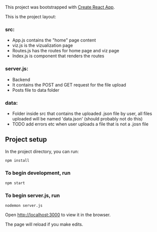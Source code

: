 
This project was bootstrapped with [Create React App](https://github.com/facebook/create-react-app).

This is the project layout:

### src:
- App.js contains the "home" page content
- viz.js is the vizualization page
- Routes.js has the routes for home page and viz page
- Index.js is component that renders the routes

### server.js:
- Backend
- It contains the POST and GET request for the file upload
- Posts file to data folder

### data:
- Folder inside src that contains the uploaded .json file by user, all files uploaded will be named 'data.json' (should probably not do this)
- TODO add errors etc when user uploads a file that is not a .josn file



## Project setup

In the project directory, you can run:

```
npm install
```

### To begin development, run

```
npm start
```

### To begin server.js, run

```
nodemon server.js
```

Open [http://localhost:3000](http://localhost:3000) to view it in the browser.

The page will reload if you make edits.

